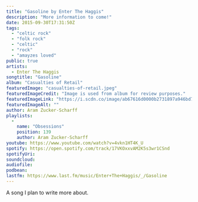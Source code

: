 ```yaml
---
title: "Gasoline by Enter The Haggis"
description: "More information to come!"
date: 2015-09-30T17:31:50Z
tags:
  - "celtic rock"
  - "folk rock"
  - "celtic"
  - "rock"
  - "amayzes loved"
public: true
artists:
  - Enter The Haggis
songtitle: "Gasoline"
album: "Casualties of Retail"
featuredImage: "casualties-of-retail.jpeg"
featuredImageCredit: "Image is used from album for review purposes."
featuredImageLink: "https://i.scdn.co/image/ab67616d0000b2731897a946bd7efd607d2aa4d1"
featuredImageAlt: ""
author: Aram Zucker-Scharff
playlists:
  -
    name: "Obsessions"
    position: 139
    author: Aram Zucker-Scharff
youtube: https://www.youtube.com/watch?v=4vkn1HT4K_U
spotify: https://open.spotify.com/track/17VKOxxvAM2K5s3wr1CSnd
spotifyUri: 
soundcloud:
audiofile:
podbean:
lastfm: https://www.last.fm/music/Enter+The+Haggis/_/Gasoline
---
```


A song I plan to write more about.
		